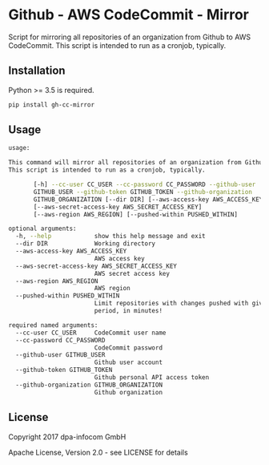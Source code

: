 # Github - AWS CodeCommit - Mirror

Script for mirroring all repositories of an organization from Github to AWS CodeCommit. This script is intended to run as a cronjob, typically.

## Installation
Python >= 3.5 is required.

```sh
pip install gh-cc-mirror
```

## Usage

```sh
usage:

This command will mirror all repositories of an organization from Github to AWS CodeCommit.
This script is intended to run as a cronjob, typically.

       [-h] --cc-user CC_USER --cc-password CC_PASSWORD --github-user
       GITHUB_USER --github-token GITHUB_TOKEN --github-organization
       GITHUB_ORGANIZATION [--dir DIR] [--aws-access-key AWS_ACCESS_KEY]
       [--aws-secret-access-key AWS_SECRET_ACCESS_KEY]
       [--aws-region AWS_REGION] [--pushed-within PUSHED_WITHIN]

optional arguments:
  -h, --help            show this help message and exit
  --dir DIR             Working directory
  --aws-access-key AWS_ACCESS_KEY
                        AWS access key
  --aws-secret-access-key AWS_SECRET_ACCESS_KEY
                        AWS secret access key
  --aws-region AWS_REGION
                        AWS region
  --pushed-within PUSHED_WITHIN
                        Limit repositories with changes pushed with given
                        period, in minutes!

required named arguments:
  --cc-user CC_USER     CodeCommit user name
  --cc-password CC_PASSWORD
                        CodeCommit password
  --github-user GITHUB_USER
                        Github user account
  --github-token GITHUB_TOKEN
                        Github personal API access token
  --github-organization GITHUB_ORGANIZATION
                        Github organization
```

## License
Copyright 2017 dpa-infocom GmbH

Apache License, Version 2.0 - see LICENSE for details
